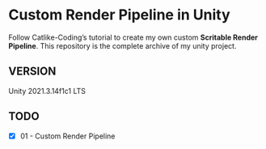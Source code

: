 # Custom Render Pipeline in Unity

Follow Catlike-Coding’s tutorial to create my own custom **Scritable Render Pipeline**. This repository is the complete archive of my unity project.

## VERSION

Unity 2021.3.14f1c1 LTS

## TODO

- [x] 01 - Custom Render Pipeline

